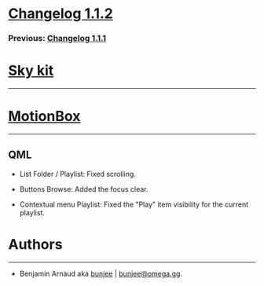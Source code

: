 # [Changelog 1.1.2](http://omega.gg/MotionBox/changes/1.1.2.html)

### Previous: [Changelog 1.1.1](1.1.1.html)

# [Sky kit](http://omega.gg/Sky)
---

# [MotionBox](http://omega.gg/MotionBox)
---

## QML

- List Folder / Playlist: Fixed scrolling.

- Buttons Browse: Added the focus clear.

- Contextual menu Playlist: Fixed the "Play" item visibility for the current playlist.


# Authors
---

- Benjamin Arnaud aka [bunjee](http://bunjee.me) | <bunjee@omega.gg>.
